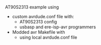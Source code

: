 AT90S2313 example using

 * custom avrdude.conf file with: 
   * AT90S2313 config
   * usbasp and ere-isp-avr programmers
 * Modded avr Makefile with
   * using local avrdude.conf file 

